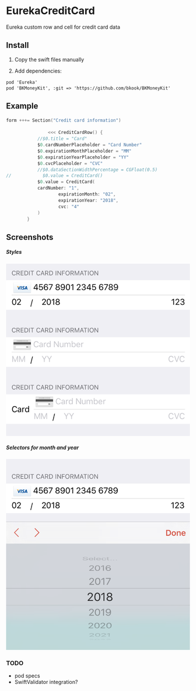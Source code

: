 # EurekaCreditCard
Eureka custom row and cell for credit card data

## Install

1. Copy the swift files manually

2. Add dependencies:
```
pod 'Eureka'
pod 'BKMoneyKit', :git => 'https://github.com/bkook/BKMoneyKit'
```

## Example
```swift
form +++= Section("Credit card information")

                <<< CreditCardRow() {
            //$0.title = "Card"
            $0.cardNumberPlaceholder = "Card Number"
            $0.expirationMonthPlaceholder = "MM"
            $0.expirationYearPlaceholder = "YY"
            $0.cvcPlaceholder = "CVC"
            //$0.dataSectionWidthPercentage = CGFloat(0.5)
//            $0.value = CreditCard()
            $0.value = CreditCard(
            cardNumber: "1",
                    expirationMonth: "02",
                    expirationYear: "2018",
                    cvc: "4"
            )
        }
```

## Screenshots

##### Styles
![Styles](demo_styles.png)

##### Selectors for month and year
![Selectors for month and year](demo_selector.png)

### TODO
* pod specs
* SwiftValidator integration?

